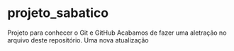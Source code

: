 # projeto_sabatico
Projeto para conhecer o Git e GitHub
Acabamos de fazer uma aletração no arquivo deste repositório.
Uma nova atualização
